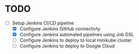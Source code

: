 # TODO

- [ ]  Setup Jenkins CI/CD pipeline
    - [x]  Configure Jenkins GitHub connectivty
    - [x]  Configure Jenkins automated pipelines using Job DSL
    - [ ]  Configure Jenkins to deploy to local minikube cluster
    - [ ]  Configure Jenkins to deploy to Google Cloud
